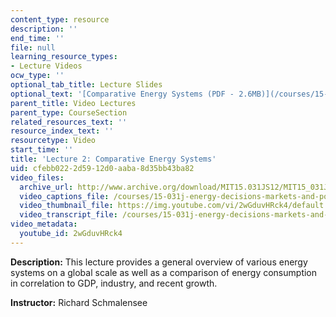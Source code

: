 ```yaml
---
content_type: resource
description: ''
end_time: ''
file: null
learning_resource_types:
- Lecture Videos
ocw_type: ''
optional_tab_title: Lecture Slides
optional_text: '[Comparative Energy Systems (PDF - 2.6MB)](/courses/15-031j-energy-decisions-markets-and-policies-spring-2012/resources/mit15_031js12_lec2)'
parent_title: Video Lectures
parent_type: CourseSection
related_resources_text: ''
resource_index_text: ''
resourcetype: Video
start_time: ''
title: 'Lecture 2: Comparative Energy Systems'
uid: cfebb022-2d59-12d0-aaba-8d35bb43ba82
video_files:
  archive_url: http://www.archive.org/download/MIT15.031JS12/MIT15_031JS12_lec02_300k.mp4
  video_captions_file: /courses/15-031j-energy-decisions-markets-and-policies-spring-2012/6d7348828da552efaf66a16b20eea392_2wGduvHRck4.vtt
  video_thumbnail_file: https://img.youtube.com/vi/2wGduvHRck4/default.jpg
  video_transcript_file: /courses/15-031j-energy-decisions-markets-and-policies-spring-2012/9572f9f74021ff946495cab1093a1087_2wGduvHRck4.pdf
video_metadata:
  youtube_id: 2wGduvHRck4
---
```


**Description:** This lecture provides a general overview of various energy systems on a global scale as well as a comparison of energy consumption in correlation to GDP, industry, and recent growth.

**Instructor:** Richard Schmalensee



